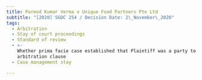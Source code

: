 ```yaml
---
title: Parmod Kumar Verma v Unique Food Partners Pte Ltd
subtitle: "[2020] SGDC 254 / Decision Date: 2\_November\_2020"
tags:
  - Arbitration
  - Stay of court proceedings
  - Standard of review
  - >-
    Whether prima facie case established that Plaintiff was a party to the
    arbitration clause
  - Case management stay

---
```

